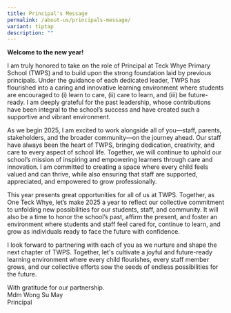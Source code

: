 ```yaml
---
title: Principal's Message
permalink: /about-us/principals-message/
variant: tiptap
description: ""
---
```

<p></p>
<p><strong>Welcome to the new year!</strong>
</p>
<p>I am truly honored to take on the role of Principal at Teck Whye Primary
School (TWPS) and to build upon the strong foundation laid by previous
principals. Under the guidance of each dedicated leader, TWPS has flourished
into a caring and innovative learning environment where students are encouraged
to (i) learn to care, (ii) care to learn, and (iii) be future-ready. I
am deeply grateful for the past leadership, whose contributions have been
integral to the school’s success and have created such a supportive and
vibrant environment.</p>
<p></p>
<p>As we begin 2025, I am excited to work alongside all of you—staff, parents,
stakeholders, and the broader community—on the journey ahead. Our staff
have always been the heart of TWPS, bringing dedication, creativity, and
care to every aspect of school life. Together, we will continue to uphold
our school’s mission of inspiring and empowering learners through care
and innovation. I am committed to creating a space where every child feels
valued and can thrive, while also ensuring that staff are supported, appreciated,
and empowered to grow professionally.</p>
<p></p>
<p>This year presents great opportunities for all of us at TWPS. Together,
as One Teck Whye, let’s make 2025 a year to reflect our collective commitment
to unfolding new possibilities for our students, staff, and community.
It will also be a time to honor the school’s past, affirm the present,
and foster an environment where students and staff feel cared for, continue
to learn, and grow as individuals ready to face the future with confidence.</p>
<p></p>
<p>I look forward to partnering with each of you as we nurture and shape
the next chapter of TWPS. Together, let's cultivate a joyful and future-ready
learning environment where every child flourishes, every staff member grows,
and our collective efforts sow the seeds of endless possibilities for the
future.</p>
<p></p>
<p>With gratitude for our partnership.
<br>Mdm Wong Su May
<br>Principal</p>
